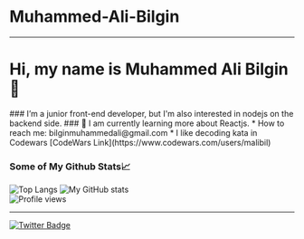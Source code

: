 # Muhammed-Ali-Bilgin
---

<h1 style="align:center">Hi, my name is Muhammed Ali Bilgin 👋</h1>
### I’m a junior front-end developer, but I'm also interested in nodejs on the backend side.
### 🌱 I am currently learning more about Reactjs.
* How to reach me: bilginmuhammedali@gmail.com
* I like decoding kata in Codewars [CodeWars Link](https://www.codewars.com/users/malibil)

### Some of My Github Stats📈
![Top Langs](https://github-readme-stats.vercel.app/api/top-langs/?username=muhammedalibilgin&layout=compact&count_private=true&theme=algolia) ![My GitHub stats](https://github-readme-stats.vercel.app/api?username=muhammedalibilgin&include_all_commits=true&show_icons=true&theme=algolia) <br/>
![Profile views](https://komarev.com/ghpvc/?username=muhammedalibilgin)

---
[![Twitter Badge](https://img.shields.io/badge/Twitter-1DA1F2?style=for-the-badge&logo=twitter&logoColor=white)](https://twitter.com/maliblgn/)
